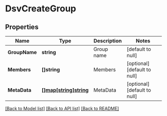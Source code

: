 # DsvCreateGroup

## Properties
Name | Type | Description | Notes
------------ | ------------- | ------------- | -------------
**GroupName** | **string** | Group name | [default to null]
**Members** | **[]string** | Members | [optional] [default to null]
**MetaData** | [**[]map[string]string**](map.md) | MetaData | [optional] [default to null]

[[Back to Model list]](../README.md#documentation-for-models) [[Back to API list]](../README.md#documentation-for-api-endpoints) [[Back to README]](../README.md)

